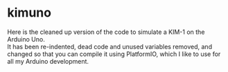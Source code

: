 # kimuno

Here is the cleaned up version of the code to simulate a KIM-1 on the Arduino Uno.  
It has been re-indented, dead code and unused variables removed, and changed so 
that you can compile it using PlatformIO, which I like to use for all my Arduino
development.

